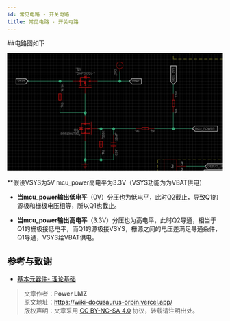 ```yaml
---
id: 常见电路 - 开关电路
title: 常见电路 - 开关电路
---
```


##电路图如下

![](https://github.com/powerLMZ/picture/blob/master/%E5%BC%80%E5%85%B3%E7%94%B5%E8%B7%AF.jpg?raw=true)

**假设VSYS为5V mcu_power高电平为3.3V（VSYS功能为为VBAT供电）

- **当mcu_power输出低电平**（0V）分压也为低电平，此时Q2截止，导致Q1的源极和栅极电压相等，所以Q1也截止。

- **当mcu_power输出高电平**（3.3V）分压也为高电平，此时Q2导通，相当于Q1的栅极接低电平，而Q1的源极接VSYS，栅源之间的电压差满足导通条件，Q1导通，VSYS给VBAT供电。



## 参考与致谢

- [基本元器件- 理论基础](https://wiki-power.com)

> 文章作者：**Power LMZ**  
> 原文地址：https://wiki-docusaurus-orpin.vercel.app/  
> 版权声明：文章采用 [CC BY-NC-SA 4.0](https://creativecommons.org/licenses/by/4.0/deed.zh) 协议，转载请注明出处。
